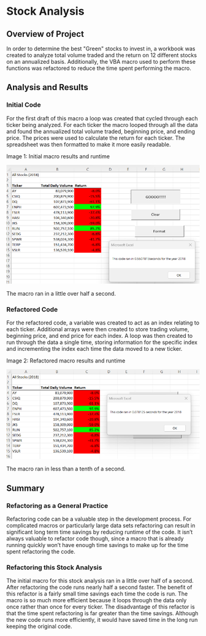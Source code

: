 # Stock Analysis

## Overview of Project

In order to determine the best "Green" stocks to invest in, a workbook was created to analyze total volume traded and the return on 12 different stocks on an annualized basis. Additionally, the VBA macro used to perform these functions was refactored to reduce the time spent performing the macro. 

## Analysis and Results

### Initial Code

For the first draft of this macro a loop was created that cycled through each ticker being analyzed. For each ticker the macro looped through all the data and found the annualized total volume traded, beginning price, and ending price. The prices were used to calculate the return for each ticker. The spreadsheet was then formatted to make it more easily readable.

Image 1: Initial macro results and runtime

![2018 initial results and runtime](https://github.com/TravisTornquist/stock-analysis/blob/main/Resources/VBA_Challenge_2018.png)

The macro ran in a little over half a second.

### Refactored Code

For the refactored code, a variable was created to act as an index relating to each ticker. Additional arrays were then created to store trading volume, beginning price, and end price for each index. A loop was then created to run through the data a single time, storing information for the specific index and incrementing the index each time the data moved to a new ticker.

Image 2: Refactored macro results and runtime

![2018 refactored results and runtime](https://github.com/TravisTornquist/stock-analysis/blob/main/Resources/VBA_Challenge_2018_Refactored.png)

The macro ran in less than a tenth of a second.


## Summary

### Refactoring as a General Practice

Refactoring code can be a valuable step in the development process. For complicated macros or particularly large data sets refactoring can result in significant long term time savings by reducing runtime of the code. It isn’t always valuable to refactor code though, since a macro that is already running quickly won’t have enough time savings to make up for the time spent refactoring the code.

### Refactoring this Stock Analysis

The initial macro for this stock analysis ran in a little over half of a second. After refactoring the code runs nearly half a second faster. The benefit of this refactor is a fairly small time savings each time the code is run. The macro is so much more efficient because it loops through the data only once rather than once for every ticker. The disadvantage of this refactor is that the time spent refactoring is far greater than the time savings. Although the new code runs more efficiently, it would have saved time in the long run keeping the original code.
